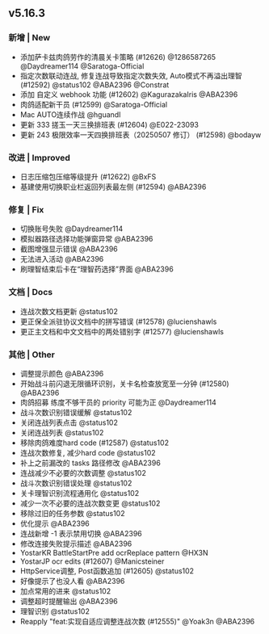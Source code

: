 ## v5.16.3

### 新增 | New

* 添加萨卡兹肉鸽劳作的清晨关卡策略 (#12626) @1286587265 @Daydreamer114 @Saratoga-Official
* 指定次数联动连战, 修复连战导致指定次数失效, Auto模式不再溢出理智 (#12592) @status102 @ABA2396 @Constrat
* 添加 自定义 webhook 功能 (#12602) @KagurazakaIris @ABA2396
* 肉鸽适配新干员 (#12599) @Saratoga-Official
* Mac AUTO连续作战 @hguandl
* 更新 333 搓玉一天三换排班表 (#12604) @E022-23093
* 更新 243 极限效率一天四换排班表（20250507 修订） (#12598) @bodayw

### 改进 | Improved

* 日志压缩包压缩等级提升 (#12622) @BxFS
* 基建使用切换职业栏返回列表最左侧 (#12594) @ABA2396

### 修复 | Fix

* 切换账号失败 @Daydreamer114
* 模拟器路径选择功能弹窗异常 @ABA2396
* 截图增强显示错误 @ABA2396
* 无法进入活动 @ABA2396
* 刷理智结束后卡在“理智药选择”界面 @ABA2396

### 文档 | Docs

* 连战次数文档更新 @status102
* 更正保全派驻协议文档中的拼写错误 (#12578) @lucienshawls
* 更正主文档和中文文档中的两处错别字 (#12577) @lucienshawls

### 其他 | Other

* 调整提示颜色 @ABA2396
* 开始战斗前闪退无限循环识别，关卡名检查放宽至一分钟 (#12580) @ABA2396
* 肉鸽招募 练度不够干员的 priority 可能为正 @Daydreamer114
* 战斗次数识别错误缓解 @status102
* 关闭连战列表点击 @status102
* 关闭连战列表 @status102
* 移除肉鸽难度hard code (#12587) @status102
* 连战次数修复, 减少hard code @status102
* 补上之前漏改的 tasks 路径修改 @ABA2396
* 连战减少不必要的次数调整 @status102
* 战斗次数识别错误处理 @status102
* 关卡理智识别流程通用化 @status102
* 减少一次不必要的连战次数变更 @status102
* 移除过旧的任务参数 @status102
* 优化提示 @ABA2396
* 连战新增 -1 表示禁用切换 @ABA2396
* 修改连接失败提示描述 @ABA2396
* YostarKR BattleStartPre add ocrReplace pattern @HX3N
* YostarJP ocr edits (#12607) @Manicsteiner
* HttpService调整, Post函数追加 (#12605) @status102
* 好像提示了也没人看 @ABA2396
* 加点常用的进来 @status102
* 调整超时提醒输出 @ABA2396
* 理智识别 @status102
* Reapply "feat:实现自适应调整连战次数 (#12555)" @Yoak3n @ABA2396

